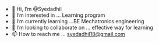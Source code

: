 - 👋 Hi, I’m @Syedadhil
- 👀 I’m interested in ... Learning program
- 🌱 I’m currently learning ...BE Mechatronics engineering
- 💞️ I’m looking to collaborate on ... effective way for learning
- 📫 How to reach me ... syedadhil18@gmail.com

<!---
Syedadhil/Syedadhil is a ✨ special ✨ repository because its `README.md` (this file) appears on your GitHub profile.
You can click the Preview link to take a look at your changes.
--->
